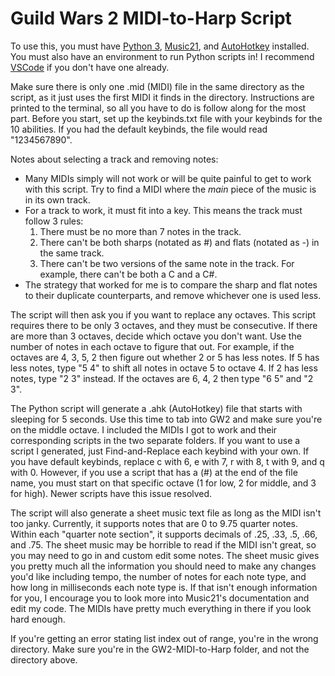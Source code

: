 # Guild Wars 2 MIDI-to-Harp Script

To use this, you must have [Python 3](https://www.python.org/), [Music21](https://web.mit.edu/music21/), and [AutoHotkey](https://www.autohotkey.com/) installed. You must also have an environment to run Python scripts in! I recommend [VSCode](https://code.visualstudio.com/) if you don't have one already.

Make sure there is only one .mid (MIDI) file in the same directory as the script, as it just uses the first MIDI it finds in the directory.  Instructions are printed to the terminal, so all you have to do is follow along for the most part. Before you start, set up the keybinds.txt file with your keybinds for the 10 abilities. If you had the default keybinds, the file would read "1234567890".

Notes about selecting a track and removing notes:
* Many MIDIs simply will not work or will be quite painful to get to work with this script. Try to find a MIDI where the *main* piece of the music is in its own track.
* For a track to work, it must fit into a key. This means the track must follow 3 rules:
    1. There must be no more than 7 notes in the track.
    2. There can't be both sharps (notated as #) and flats (notated as -) in the same track.
    3. There can't be two versions of the same note in the track. For example, there can't be both a C and a C#.
* The strategy that worked for me is to compare the sharp and flat notes to their duplicate counterparts, and remove whichever one is used less.

The script will then ask you if you want to replace any octaves. This script requires there to be only 3 octaves, and they must be consecutive. If there are more than 3 octaves, decide which octave you don't want. Use the number of notes in each octave to figure that out. For example, if the octaves are 4, 3, 5, 2 then figure out whether 2 or 5 has less notes. If 5 has less notes, type "5 4" to shift all notes in octave 5 to octave 4. If 2 has less notes, type "2 3" instead. If the octaves are 6, 4, 2 then type "6 5" and "2 3".

The Python script will generate a .ahk (AutoHotkey) file that starts with sleeping for 5 seconds. Use this time to tab into GW2 and make sure you're on the middle octave. I included the MIDIs I got to work and their corresponding scripts in the two separate folders. If you want to use a script I generated, just Find-and-Replace each keybind with your own. If you have default keybinds, replace c with 6, e with 7, r with 8, t with 9, and q with 0. However, if you use a script that has a (#) at the end of the file name, you must start on that specific octave (1 for low, 2 for middle, and 3 for high). Newer scripts have this issue resolved.

The script will also generate a sheet music text file as long as the MIDI isn't too janky. Currently, it supports notes that are 0 to 9.75 quarter notes. Within each "quarter note section", it supports decimals of .25, .33, .5, .66, and .75. The sheet music may be horrible to read if the MIDI isn't great, so you may need to go in and custom edit some notes. The sheet music gives you pretty much all the information you should need to make any changes you'd like including tempo, the number of notes for each note type, and how long in milliseconds each note type is. If that isn't enough information for you, I encourage you to look more into Music21's documentation and edit my code. The MIDIs have pretty much everything in there if you look hard enough.

If you're getting an error stating list index out of range, you're in the wrong directory. Make sure you're in the GW2-MIDI-to-Harp folder, and not the directory above.

